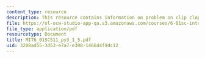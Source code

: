 ```yaml
---
content_type: resource
description: This resource contains information on problem on clip clop.
file: https://ol-ocw-studio-app-qa.s3.amazonaws.com/courses/6-01sc-introduction-to-electrical-engineering-and-computer-science-i-spring-2011/3208ad553d53e7a7e3081466d4f9dc12_MIT6_01SCS11_py3_1_5.pdf
file_type: application/pdf
resourcetype: Document
title: MIT6_01SCS11_py3_1_5.pdf
uid: 3208ad55-3d53-e7a7-e308-1466d4f9dc12
---
```

